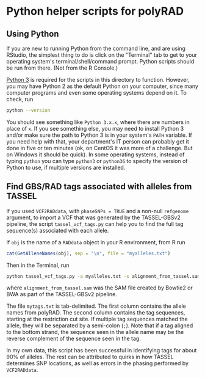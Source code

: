 # Python helper scripts for polyRAD

## Using Python

If you are new to running Python from the command line, and are using RStudio,
the simplest thing to do is click on the "Terminal" tab to get to your
operating system's terminal/shell/command prompt.  Python scripts
should be run from there.  (Not from the R Console.)

[Python 3](https://www.python.org/) is required for the scripts in this
directory to function.  However, you may have Python 2 as the default Python on
your computer, since many computer programs and even some operating systems
depend on it.  To check, run

``` bash
python --version
```

You should see something like `Python 3.x.x`, where there are numbers in
place of `x`.  If you see something else, you may need to install Python 3
and/or make sure the path to Python 3 is in your system's `PATH` variable.
If you need help with that, your department's IT person can probably get it
done in five or ten minutes (ok, on CentOS it was more of a challenge.  But
on Windows it should be quick).  In some operating systems, instead of typing
`python` you can type `python3` or `python36` to specify the version of
Python to use, if multiple versions are installed.

## Find GBS/RAD tags associated with alleles from TASSEL

If you used `VCF2RADdata`, with `phaseSNPs = TRUE` and a non-null `refgenome`
argument, to import a VCF that was generated by the TASSEL-GBSv2 pipeline,
the script `tassel_vcf_tags.py` can help you to find the full tag sequence(s)
associated with each allele.

If `obj` is the name of a `RADdata` object in your R environment, from R
run

``` R
cat(GetAlleneNames(obj), sep = "\n", file = "myalleles.txt")
```

Then in the Terminal, run

``` bash
python tassel_vcf_tags.py -a myalleles.txt -s alignment_from_tassel.sam -o mytags.txt
```

where `alignment_from_tassel.sam` was the SAM file created by Bowtie2 or BWA
as part of the TASSEL-GBSv2 pipeline.

The file `mytags.txt` is tab-delimited.  The first column contains the allele
names from polyRAD.  The second column contains the tag sequences, starting at
the restriction cut site.  If multiple tag sequences matched the allele, they
will be separated by a semi-colon (`;`).  Note that if a tag aligned to the
bottom strand, the sequence seen in the allele name may be the reverse
complement of the sequence seen in the tag.

In my own data, this script has been successful in identifying tags for about
90% of alleles.  The rest can be attributed to quirks in how TASSEL determines
SNP locations, as well as errors in the phasing performed by `VCF2RADdata`.
